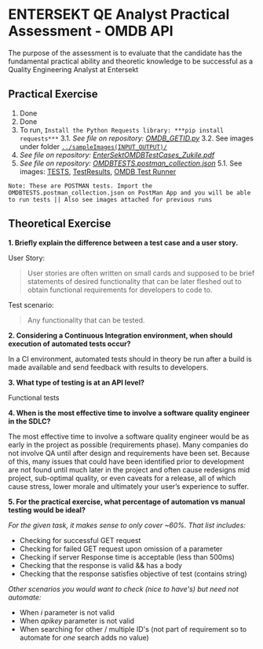 #   ENTERSEKT QE Analyst Practical Assessment - OMDB API

The purpose of the assessment is to evaluate that the candidate has the fundamental practical ability and theoretic knowledge to be successful as a Quality Engineering Analyst at Entersekt

## **Practical Exercise**
1. Done
2. Done
3.  To run, `Install the Python Requests library: ***pip install requests***`
	3.1. *See file on repository: [OMDB_GETID.py](https://github.com/sirzuks/OMDBGETBYIDREPO/blob/master/OMDB_GETID.py)*
	3.2. 	See images under folder [`../sampleImages(INPUT_OUTPUT)/`](https://github.com/sirzuks/OMDBGETBYIDREPO/tree/master/sampleImages%28INPUT_OUTPUT%29) 
4. *See file on repository: [EnterSektOMDBTestCases_Zukile.pdf](https://github.com/sirzuks/OMDBGETBYIDREPO/blob/master/EnterSektOMDBTestCases_Zukile.pdf)*
5. *See file on repository: [OMDBTESTS.postman_collection.json](https://github.com/sirzuks/OMDBGETBYIDREPO/blob/master/OMDBTESTS.postman_collection.json)*
	5.1. See images: [TESTS](https://github.com/sirzuks/OMDBGETBYIDREPO/blob/master/sampleImages%28INPUT_OUTPUT%29/Tests.png), [TestResults](https://github.com/sirzuks/OMDBGETBYIDREPO/blob/master/sampleImages%28INPUT_OUTPUT%29/TestResults.png), [OMDB Test Runner](https://github.com/sirzuks/OMDBGETBYIDREPO/blob/master/sampleImages%28INPUT_OUTPUT%29/OMDB%20Test%20Runner.png) 


`Note: These are POSTMAN tests. Import the OMDBTESTS.postman_collection.json on PostMan App and you will be able to run tests || Also see images attached for previous runs`

## **Theoretical Exercise**
**1\. Briefly explain the difference between a test case and a user story.**

User Story: 
> User stories are often written on small cards and supposed to be brief statements of desired functionality that can be later fleshed out to obtain functional requirements for developers to code to.

Test scenario: 
> Any functionality that can be tested.

  

**2\. Considering a Continuous Integration environment, when should execution of automated tests occur?**

In a CI environment, automated tests should in theory be run after a build is made available and send feedback with results to developers.

  

**3\. What type of testing is at an API level?**

Functional tests

  

**4\. When is the most effective time to involve a software quality engineer in the SDLC?**

The most effective time to involve a software quality engineer would be as early in the project as possible (requirements phase). Many companies do not involve QA until after design and requirements have been set. Because of this, many issues that could have been identified prior to development are not found until much later in the project and often cause redesigns mid project, sub-optimal quality, or even caveats for a release, all of which cause stress, lower morale and ultimately your user’s experience to suffer.


**5\. For the practical exercise, what percentage of automation vs manual testing would be ideal?**

*For the given task, it makes sense to only cover ~60%. That list includes:*

 - Checking for successful GET request
 - Checking for failed GET request upon omission of a parameter
 - Checking if server Response time is acceptable (less than 500ms)
 - Checking that the response is valid && has a body
 - Checking that the response satisfies objective of test (contains string)

*Other scenarios you would want to check (nice to have's) but need not automate:*

 - When *i* parameter is not valid
 - When *apikey* parameter is not valid
 - When searching for other / multiple ID's (not part of requirement so to automate for *one* search adds no value)
